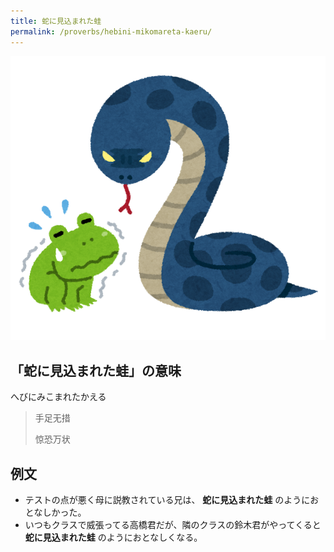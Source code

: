 ```yaml
---
title: 蛇に見込まれた蛙
permalink: /proverbs/hebini-mikomareta-kaeru/
---
```


![](/assets/images/proverbs/hebi_niramu_kaeru.png)

## 「蛇に見込まれた蛙」の意味

へびにみこまれたかえる

> 手足无措
>
> 惊恐万状

## 例文

- テストの点が悪く母に説教されている兄は、 **蛇に見込まれた蛙** のようにおとなしかった。
- いつもクラスで威張ってる高橋君だが、隣のクラスの鈴木君がやってくると **蛇に見込まれた蛙** のようにおとなしくなる。
